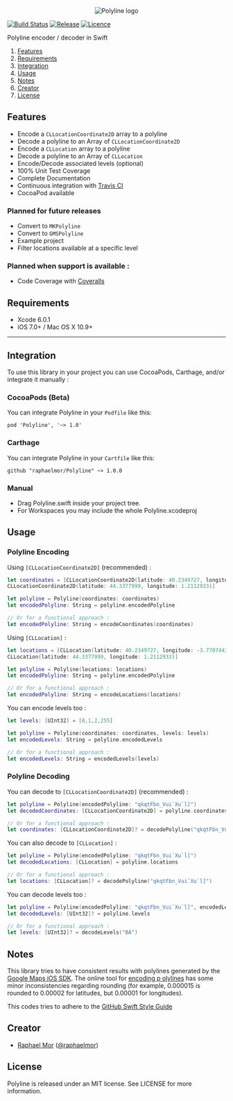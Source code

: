 <p align="center" >
  <img src="https://raw.githubusercontent.com/raphaelmor/Polyline/assets/polyline.png" title="Polyline logo" float=left>
</p>

[![Build Status](https://travis-ci.org/raphaelmor/Polyline.svg?branch=master)](https://travis-ci.org/raphaelmor/Polyline)
[![Release](https://img.shields.io/github/release/raphaelmor/Polyline.svg)]()
[![Licence](http://img.shields.io/badge/Licence-MIT-lightgrey.svg)](https://github.com/raphaelmor/Polyline/blob/master/LICENCE.txt)

Polyline encoder / decoder in Swift

1. [Features](#features)
2. [Requirements](#requirements)
3. [Integration](#integration)
4. [Usage](#usage)
5. [Notes](#notes)
6. [Creator](#creator)
7. [License](#license)

## Features

- Encode a `CLLocationCoordinate2D` array to a polyline
- Decode a polyline to an Array of `CLLocationCoordinate2D`
- Encode a `CLLocation` array to a polyline
- Decode a polyline to an Array of `CLLocation`
- Encode/Decode associated levels (optional)
- 100% Unit Test Coverage
- Complete Documentation
- Continuous integration with [Travis CI](http://travis-ci.org)
- CocoaPod available

### Planned for future releases 

- Convert to `MKPolyline`
- Convert to `GMSPolyline`
- Example project
- Filter locations available at a specific level

### Planned when support is available :
- Code Coverage with [Coveralls](https://coveralls.io)


## Requirements

- Xcode 6.0.1
- iOS 7.0+ / Mac OS X 10.9+

---


## Integration
To use this library in your project you can use CocoaPods, Carthage, and/or integrate it manually :

### CocoaPods (Beta)
You can integrate Polyline in your `Podfile` like this:

```
pod 'Polyline', '~> 1.0'
```

### Carthage
You can integrate Polyline in your `Cartfile` like this:

```
github "raphaelmor/Polyline" ~> 1.0.0
```

### Manual

- Drag Polyline.swift inside your project tree.
- For Workspaces you may include the whole Polyline.xcodeproj

## Usage

### Polyline Encoding

Using `[CLLocationCoordinate2D]` (recommended) :
```swift
let coordinates = [CLLocationCoordinate2D(latitude: 40.2349727, longitude: -3.7707443),
CLLocationCoordinate2D(latitude: 44.3377999, longitude: 1.2112933)]

let polyline = Polyline(coordinates: coordinates)
let encodedPolyline: String = polyline.encodedPolyline

// Or for a functional approach :
let encodedPolyline: String = encodeCoordinates(coordinates)
```

Using `[CLLocation]` :

```swift
let locations = [CLLocation(latitude: 40.2349727, longitude: -3.7707443),
CLLocation(latitude: 44.3377999, longitude: 1.2112933)]

let polyline = Polyline(locations: locations)
let encodedPolyline: String = polyline.encodedPolyline

// Or for a functional approach :
let encodedPolyline: String = encodeLocations(locations)
```

You can encode levels too : 

```swift
let levels: [UInt32] = [0,1,2,255]

let polyline = Polyline(coordinates: coordinates, levels: levels)
let encodedLevels: String = polyline.encodedLevels

// Or for a functional approach :
let encodedLevels: String = encodedLevels(levels)
```


### Polyline Decoding

You can decode to `[CLLocationCoordinate2D]` (recommended) :

```swift
let polyline = Polyline(encodedPolyline: "qkqtFbn_Vui`Xu`l]")
let decodedCoordinates: [CLLocationCoordinate2D] = polyline.coordinates

// Or for a functional approach :
let coordinates: [CLLocationCoordinate2D]? = decodePolyline("qkqtFbn_Vui`Xu`l]")
```

You can also decode to `[CLLocation]` :

```swift
let polyline = Polyline(encodedPolyline: "qkqtFbn_Vui`Xu`l]")
let decodedLocations: [CLLocation] = polyline.locations

// Or for a functional approach :
let locations: [CLLocation]? = decodePolyline("qkqtFbn_Vui`Xu`l]")
```

You can decode levels too :

```swift
let polyline = Polyline(encodedPolyline: "qkqtFbn_Vui`Xu`l]", encodedLevels: "BA")
let decodedLevels: [UInt32]? = polyline.levels

// Or for a functional approach :
let levels: [UInt32]? = decodeLevels("BA")
```
        
## Notes
This library tries to have consistent results with polylines generated by the [Google Maps iOS SDK](https://developers.google.com/maps/documentation/ios/).
The online tool for [encoding p
olylines](https://developers.google.com/maps/documentation/utilities/polylineutility) has some minor inconsistencies regarding rounding (for example, 0.000015 is rounded to 0.00002 for latitudes, but 0.00001 for longitudes).

This codes tries to adhere to the [GitHub Swift Style Guide](https://github.com/github/swift-style-guide)

## Creator

- [Raphael Mor](http://github.com/raphaelmor) ([@raphaelmor](https://twitter.com/raphaelmor))

## License

Polyline is released under an MIT license. See LICENSE for more information.
